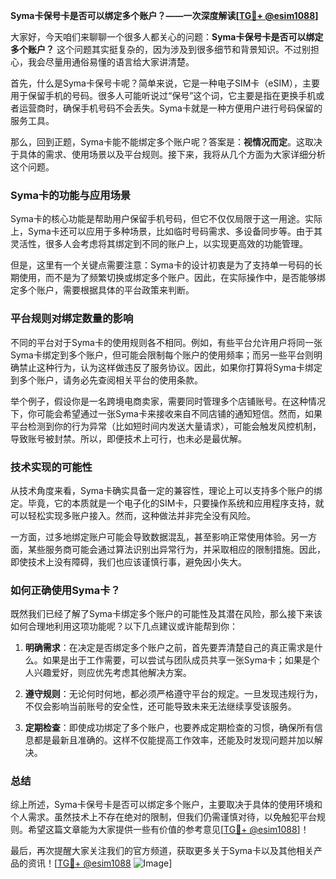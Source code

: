 **Syma卡保号卡是否可以绑定多个账户？——一次深度解读[[TG💪+ @esim1088](https://t.me/s/esim1088)]**

大家好，今天咱们来聊聊一个很多人都关心的问题：**Syma卡保号卡是否可以绑定多个账户？** 这个问题其实挺复杂的，因为涉及到很多细节和背景知识。不过别担心，我会尽量用通俗易懂的语言给大家讲清楚。

首先，什么是Syma卡保号卡呢？简单来说，它是一种电子SIM卡（eSIM），主要用于保留手机的号码。很多人可能听说过“保号”这个词，它主要是指在更换手机或者运营商时，确保手机号码不会丢失。Syma卡就是一种方便用户进行号码保留的服务工具。

那么，回到正题，Syma卡能不能绑定多个账户呢？答案是：**视情况而定**。这取决于具体的需求、使用场景以及平台规则。接下来，我将从几个方面为大家详细分析这个问题。

### Syma卡的功能与应用场景

Syma卡的核心功能是帮助用户保留手机号码，但它不仅仅局限于这一用途。实际上，Syma卡还可以应用于多种场景，比如临时号码需求、多设备同步等。由于其灵活性，很多人会考虑将其绑定到不同的账户上，以实现更高效的功能管理。

但是，这里有一个关键点需要注意：Syma卡的设计初衷是为了支持单一号码的长期使用，而不是为了频繁切换或绑定多个账户。因此，在实际操作中，是否能够绑定多个账户，需要根据具体的平台政策来判断。

### 平台规则对绑定数量的影响

不同的平台对于Syma卡的使用规则各不相同。例如，有些平台允许用户将同一张Syma卡绑定到多个账户，但可能会限制每个账户的使用频率；而另一些平台则明确禁止这种行为，认为这样做违反了服务协议。因此，如果你打算将Syma卡绑定到多个账户，请务必先查阅相关平台的使用条款。

举个例子，假设你是一名跨境电商卖家，需要同时管理多个店铺账号。在这种情况下，你可能会希望通过一张Syma卡来接收来自不同店铺的通知短信。然而，如果平台检测到你的行为异常（比如短时间内发送大量请求），可能会触发风控机制，导致账号被封禁。所以，即便技术上可行，也未必是最优解。

### 技术实现的可能性

从技术角度来看，Syma卡确实具备一定的兼容性，理论上可以支持多个账户的绑定。毕竟，它的本质就是一个电子化的SIM卡，只要操作系统和应用程序支持，就可以轻松实现多账户接入。然而，这种做法并非完全没有风险。

一方面，过多地绑定账户可能会导致数据混乱，甚至影响正常使用体验。另一方面，某些服务商可能会通过算法识别出异常行为，并采取相应的限制措施。因此，即使技术上没有障碍，我们也应该谨慎行事，避免因小失大。

### 如何正确使用Syma卡？

既然我们已经了解了Syma卡绑定多个账户的可能性及其潜在风险，那么接下来该如何合理地利用这项功能呢？以下几点建议或许能帮到你：

1. **明确需求**：在决定是否绑定多个账户之前，首先要弄清楚自己的真正需求是什么。如果是出于工作需要，可以尝试与团队成员共享一张Syma卡；如果是个人兴趣爱好，则应优先考虑其他解决方案。
   
2. **遵守规则**：无论何时何地，都必须严格遵守平台的规定。一旦发现违规行为，不仅会影响当前账号的安全性，还可能导致未来无法继续享受该服务。

3. **定期检查**：即使成功绑定了多个账户，也要养成定期检查的习惯，确保所有信息都是最新且准确的。这样不仅能提高工作效率，还能及时发现问题并加以解决。

### 总结

综上所述，Syma卡保号卡是否可以绑定多个账户，主要取决于具体的使用环境和个人需求。虽然技术上不存在绝对的限制，但我们仍需谨慎对待，以免触犯平台规则。希望这篇文章能为大家提供一些有价值的参考意见[[TG💪+ @esim1088](https://t.me/s/esim1088)]！

最后，再次提醒大家关注我们的官方频道，获取更多关于Syma卡以及其他相关产品的资讯！[[TG💪+ @esim1088](https://t.me/s/esim1088) ![Image](https://i.postimg.cc/4NQfJmqS/Snipaste-2025-05-13-00-14-12.png)]